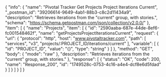 {
  "info": {
    "name": "Pivotal Tracker Get Projects Project Iterations Current",
    "_postman_id": "39206614-9649-4ab1-88b3-c8c2d11434a9",
    "description": "Retrieves iterations from the \"current\" group, with stories.",
    "schema": "https://schema.getpostman.com/json/collection/v2.0.0/"
  },
  "item": [
    {
      "name": "Projects",
      "item": [
        {
          "id": "2590aaba-687e-44de-8ef6-fc001548462f",
          "name": "getProjectsProjectIterationsCurrent",
          "request": {
            "url": {
              "protocol": "http",
              "host": "www.pivotaltracker.com",
              "path": [
                "services",
                "v3",
                "projects/:PROJECT_ID/iterations/current"
              ],
              "variable": [
                {
                  "id": "PROJECT_ID",
                  "value": "{}",
                  "type": "string"
                }
              ]
            },
            "method": "GET",
            "body": {
              "mode": "raw"
            },
            "description": "Retrieves iterations from the \"current\" group, with stories."
          },
          "response": [
            {
              "status": "OK",
              "code": 200,
              "name": "Response_200",
              "id": "1749528c-0753-4c16-a4e4-dcf8e6d5fdad"
            }
          ]
        }
      ]
    }
  ]
}